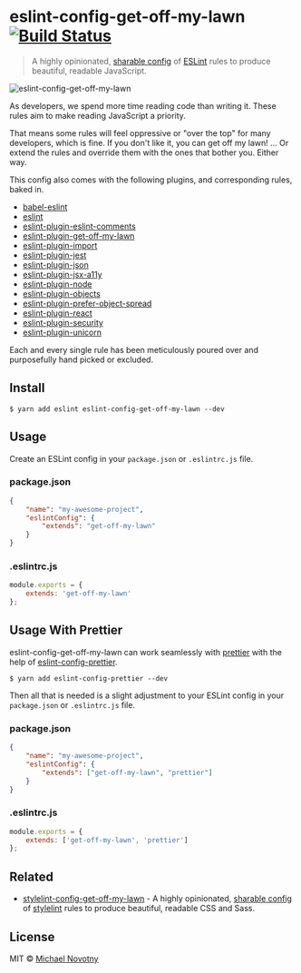 # eslint-config-get-off-my-lawn [![Build Status](https://travis-ci.org/manovotny/eslint-config-get-off-my-lawn.svg?branch=master)](https://travis-ci.org/manovotny/eslint-config-get-off-my-lawn)

> A highly opinionated, [sharable config](http://eslint.org/docs/developer-guide/shareable-configs.html) of [ESLint](http://eslint.org) rules to produce beautiful, readable JavaScript.

![eslint-config-get-off-my-lawn](assets/logo.jpg)

As developers, we spend more time reading code than writing it. These rules aim to make reading JavaScript a priority.

That means some rules will feel oppressive or "over the top" for many developers, which is fine. If you don't like it, you can get off my lawn! ... Or extend the rules and override them with the ones that bother you. Either way.

This config also comes with the following plugins, and corresponding rules, baked in.

*   [babel-eslint](https://www.npmjs.com/package/babel-eslint)
*   [eslint](https://www.npmjs.com/package/eslint)
*   [eslint-plugin-eslint-comments](https://www.npmjs.com/package/eslint-plugin-eslint-comments)
*   [eslint-plugin-get-off-my-lawn](https://www.npmjs.com/package/eslint-plugin-get-off-my-lawn)
*   [eslint-plugin-import](https://www.npmjs.com/package/eslint-plugin-import)
*   [eslint-plugin-jest](https://www.npmjs.com/package/eslint-plugin-jest)
*   [eslint-plugin-json](https://www.npmjs.com/package/eslint-plugin-json)
*   [eslint-plugin-jsx-a11y](https://www.npmjs.com/package/eslint-plugin-jsx-a11y)
*   [eslint-plugin-node](https://www.npmjs.com/package/eslint-plugin-node)
*   [eslint-plugin-objects](https://www.npmjs.com/package/eslint-plugin-objects)
*   [eslint-plugin-prefer-object-spread](https://www.npmjs.com/package/eslint-plugin-prefer-object-spread)
*   [eslint-plugin-react](https://www.npmjs.com/package/eslint-plugin-react)
*   [eslint-plugin-security](https://www.npmjs.com/package/eslint-plugin-security)
*   [eslint-plugin-unicorn](https://www.npmjs.com/package/eslint-plugin-unicorn)

Each and every single rule has been meticulously poured over and purposefully hand picked or excluded.

## Install

```
$ yarn add eslint eslint-config-get-off-my-lawn --dev
```

## Usage

Create an ESLint config in your `package.json` or `.eslintrc.js` file.

### package.json

```json
{
    "name": "my-awesome-project",
    "eslintConfig": {
        "extends": "get-off-my-lawn"
    }
}
```

### .eslintrc.js

```js
module.exports = {
    extends: 'get-off-my-lawn'
};
```

## Usage With Prettier

eslint-config-get-off-my-lawn can work seamlessly with [prettier](https://prettier.io/) with the help of [eslint-config-prettier](https://github.com/prettier/eslint-config-prettier).

```
$ yarn add eslint-config-prettier --dev
```

Then all that is needed is a slight adjustment to your ESLint config in your `package.json` or `.eslintrc.js` file.

### package.json

```json
{
    "name": "my-awesome-project",
    "eslintConfig": {
        "extends": ["get-off-my-lawn", "prettier"]
    }
}
```

### .eslintrc.js

```js
module.exports = {
    extends: ['get-off-my-lawn', 'prettier']
};
```

## Related

*   [stylelint-config-get-off-my-lawn](https://www.npmjs.com/package/stylelint-config-get-off-my-lawn) - A highly opinionated, [sharable config](https://github.com/stylelint/stylelint/blob/master/docs/user-guide/configuration.md#extends) of [stylelint](http://stylelint.io) rules to produce beautiful, readable CSS and Sass.

## License

MIT © [Michael Novotny](http://manovotny.com)
